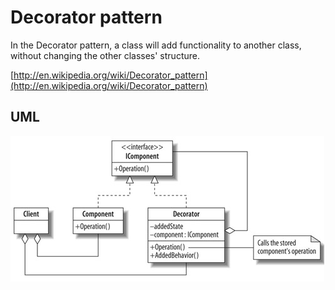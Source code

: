 Decorator pattern
====================

In the Decorator pattern, a class will add functionality to another class, without changing the other classes' structure. 

[http://en.wikipedia.org/wiki/Decorator_pattern](http://en.wikipedia.org/wiki/Decorator_pattern)

UML
--------------------
![Alt text](/design-patterns/uml/decorator.jpg)